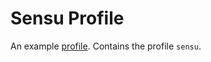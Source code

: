 # Sensu Profile
An example [profile](https://github.com/weaveworks/profiles). Contains the profile `sensu`.